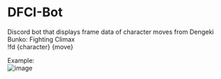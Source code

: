 # DFCI-Bot
Discord bot that displays frame data of character moves from Dengeki Bunko: Fighting Climax\
!fd {character} {move}

Example:\
![image](https://user-images.githubusercontent.com/79187987/109743260-3f6e6b80-7b85-11eb-9c17-7035f0d278c3.png)
